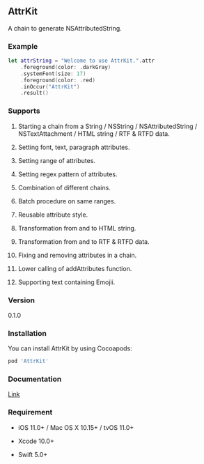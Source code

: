 ## AttrKit

A chain to generate NSAttributedString.

### Example
```swift
let attrString = "Welcome to use AttrKit.".attr
    .foreground(color: .darkGray)
    .systemFont(size: 17)
    .foreground(color: .red)
    .inOccur("AttrKit")
    .result()
```

### Supports

1. Starting a chain from a String / NSString / NSAttributedString / NSTextAttachment / HTML string / RTF & RTFD data. 

2. Setting font, text, paragraph attributes.

3. Setting range of attributes.

4. Setting regex pattern of attributes.

5. Combination of different chains.

6. Batch procedure on same ranges.

7. Reusable attribute style.

8. Transformation from and to HTML string.

9. Transformation from and to RTF & RTFD data.

10. Fixing and removing attributes in a chain.

11. Lower calling of addAttributes function.

12. Supporting text containing Emojii.

### Version
0.1.0

### Installation

You can install AttrKit by using Cocoapods:

```ruby
pod 'AttrKit'
```

### Documentation
[Link](https://github.com/NickMeepo/AttrKit/blob/main/Documentation.md)

### Requirement

- iOS 11.0+ / Mac OS X 10.15+ / tvOS 11.0+

- Xcode 10.0+

- Swift 5.0+

